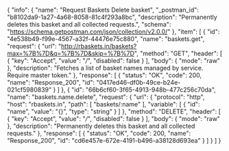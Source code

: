 {
  "info": {
    "name": "Request Baskets Delete basket",
    "_postman_id": "b8102da9-1a27-4a68-8058-81c4f293a8bc",
    "description": "Permanently deletes this basket and all collected requests.",
    "schema": "https://schema.getpostman.com/json/collection/v2.0.0/"
  },
  "item": [
    {
      "id": "4e538b49-f99e-4567-a32f-44476e75c880",
      "name": "baskets.get",
      "request": {
        "url": "http://rbaskets.in/baskets?max=%7B%7D&q=%7B%7D&skip=%7B%7D",
        "method": "GET",
        "header": [
          {
            "key": "Accept",
            "value": "*/*",
            "disabled": false
          }
        ],
        "body": {
          "mode": "raw"
        },
        "description": "Fetches a list of basket names managed by service. Require master token."
      },
      "response": [
        {
          "status": "OK",
          "code": 200,
          "name": "Response_200",
          "id": "0417ed46-df0b-49ce-b24e-021cf5980839"
        }
      ]
    },
    {
      "id": "66b6cf60-3f65-4913-948b-477c256c70da",
      "name": "baskets.name.delete",
      "request": {
        "url": {
          "protocol": "http",
          "host": "rbaskets.in",
          "path": [
            "baskets/:name"
          ],
          "variable": [
            {
              "id": "name",
              "value": "{}",
              "type": "string"
            }
          ]
        },
        "method": "DELETE",
        "header": [
          {
            "key": "Accept",
            "value": "*/*",
            "disabled": false
          }
        ],
        "body": {
          "mode": "raw"
        },
        "description": "Permanently deletes this basket and all collected requests."
      },
      "response": [
        {
          "status": "OK",
          "code": 200,
          "name": "Response_200",
          "id": "cd6e457e-672e-4191-b496-a38128d693ea"
        }
      ]
    }
  ]
}